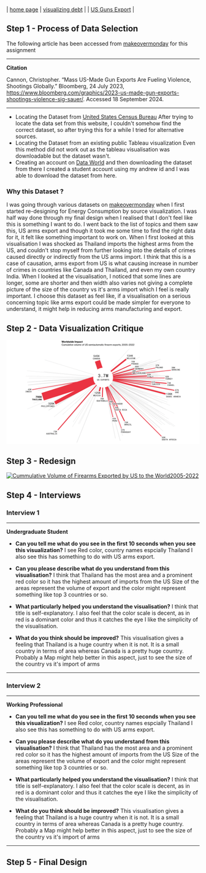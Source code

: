 | [home page](https://ghulepati.github.io/ghule-portfolio/) | [visualizing debt](tableau.md) | | [US Guns Export](Export.md) | 

## Step 1 - Process of Data Selection 

The following article has been accessed from  [makeovermonday](https://makeovermonday.co.uk/)  for this assignment 

---
**Citation**

Cannon, Christopher. “Mass US-Made Gun Exports Are Fueling Violence, Shootings Globally.” Bloomberg, 24 July 2023, https://www.bloomberg.com/graphics/2023-us-made-gun-exports-shootings-violence-sig-sauer/. Accessed 18 September 2024.


---
- Locating the Dataset from [United States Census Bureau](https://www.census.gov/foreign-trade/data/index.html)
  After trying to locate the data set from this website, I couldn't somehow find the correct dataset, so after trying this for a while I tried for alternative sources.
- Locating the Dataset from an existing public Tableau visualization
  Even this method did not work out as the tableau visualisation was downloadable but the dataset wasn't.
- Creating an account on [Data World](https://data.world.com) and then downloading the dataset from there
  I created a student account using my andrew id and I was able to download the dataset from here.



### Why this Dataset ?
I was going through various datasets on [makeovermonday](https://makeovermonday.co.uk/)  when I first started re-designing for Energy Consumption by source visualization. I was half way done through my final design when I realised that I don't feel like this is something I want to do. I went back to the list of topics and them saw this, US arms export and though it took me some time to find the right data for it, it felt like something important to work on. When I first looked at this visualisation I was shocked as Thailand imports the highest arms from the US, and couldn't stop myself from further looking into the details of crimes caused directly or indirectly from the US arms import. I think that this is a case of causation, arms export from US is what causing increase in number of crimes in countries like Canada and Thailand, and even my own country India. When I looked at the visualisation, I noticed that some lines are longer, some are shorter and then width also varies not giving a complete picture of the size of the country vs it's arms import which I feel is really important. I choose this dataset as feel like, if a visualisation on a serious concerning topic like arms export could be made simpler for everyone to understand, it might help in reducing arms manufacturing and export. 

## Step 2 - Data Visualization Critique
![plot](Firearms.png)


## Step 3 - Redesign 

<div class='tableauPlaceholder' id='viz1726696998853' style='position: relative'><noscript><a href='#'><img alt='Cummulative Volume of Firearms Exported by US to the World2005-2022 ' src='https:&#47;&#47;public.tableau.com&#47;static&#47;images&#47;Tr&#47;TreeGraph-CummulativeVolofFirearmsExportedbytheUS&#47;Sheet1&#47;1_rss.png' style='border: none' /></a></noscript><object class='tableauViz'  style='display:none;'><param name='host_url' value='https%3A%2F%2Fpublic.tableau.com%2F' /> <param name='embed_code_version' value='3' /> <param name='site_root' value='' /><param name='name' value='TreeGraph-CummulativeVolofFirearmsExportedbytheUS&#47;Sheet1' /><param name='tabs' value='no' /><param name='toolbar' value='yes' /><param name='static_image' value='https:&#47;&#47;public.tableau.com&#47;static&#47;images&#47;Tr&#47;TreeGraph-CummulativeVolofFirearmsExportedbytheUS&#47;Sheet1&#47;1.png' /> <param name='animate_transition' value='yes' /><param name='display_static_image' value='yes' /><param name='display_spinner' value='yes' /><param name='display_overlay' value='yes' /><param name='display_count' value='yes' /><param name='language' value='en-US' /></object></div>                

## Step 4 - Interviews

### Interview 1 
---
**Undergraduate Student**


   - **Can you tell me what do you see in the first 10 seconds when you see this visualization?**
     I see Red color, country names espcially Thailand
    I also see this has something to do with US arms export.
    
  - **Can you please describe what do you understand from this visualisation?**
    I think that Thailand has the most area and a prominent red color so it has the highest amount of imports from the US
    Size of the areas represent the volume of export and the color might represent something like top 3 countries or so.
    
  - **What particularly helped you understand the visualisation?**
    I think that title is self-explanatory. I also feel that the color scale is decent, as in red is a dominant color and thus it catches the eye
    I like the simplicity of the visualisation.
    
  - **What do you think should be improved?**
    This visualisation gives a feeling that Thailand is a huge country when it is not. It is a small country in terms of area whereas Canada is a pretty huge country.
    Probably a Map might help better in this aspect, just to see the size of the country vs it's import of arms


---
### Interview 2  
---
**Working Professional**


   - **Can you tell me what do you see in the first 10 seconds when you see this visualization?**
     I see Red color, country names espcially Thailand
    I also see this has something to do with US arms export.
    
  - **Can you please describe what do you understand from this visualisation?**
    I think that Thailand has the most area and a prominent red color so it has the highest amount of imports from the US
    Size of the areas represent the volume of export and the color might represent something like top 3 countries or so.
    
  - **What particularly helped you understand the visualisation?**
    I think that title is self-explanatory. I also feel that the color scale is decent, as in red is a dominant color and thus it catches the eye
    I like the simplicity of the visualisation.
    
  - **What do you think should be improved?**
    This visualisation gives a feeling that Thailand is a huge country when it is not. It is a small country in terms of area whereas Canada is a pretty huge country.
    Probably a Map might help better in this aspect, just to see the size of the country vs it's import of arms


---


## Step 5 - Final Design 

